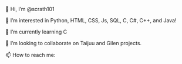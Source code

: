 👋 Hi, I’m @scrath101

👀 I’m interested in Python, HTML, CSS, Js, SQL, C, C#, C++, and Java!

🌱 I’m currently learning C

💞️ I’m looking to collaborate on Taijuu and Gilen projects.

📫 How to reach me:
